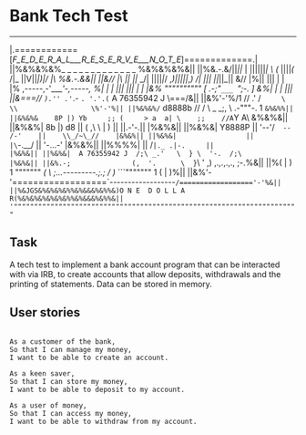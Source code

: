 Bank Tech Test
==============

  ______________________________________________________________________
 |.============[_F_E_D_E_R_A_L___R_E_S_E_R_V_E___N_O_T_E_]=============.|
 ||%&%&%&%_    _        _ _ _   _ _  _ _ _     _       _    _  %&%&%&%&||
 ||%&.-.&/||_||_ | ||\||||_| \ (_ ||\||_(_  /\|_ |\|V||_|)|/ |\ %&.-.&&||
 ||&// |\ || ||_ \_/| ||||_|_/ ,_)|||||_,_) \/|  ||| ||_|\|\_|| &// |\%||
 ||| | | |%               ,-----,-'____'-,-----,               %| | | |||
 ||| | | |&% """"""""""  [    .-;"`___ `";-.    ]             &%| | | |||
 ||&\===//                `).'' .'`_.- `. '.'.(`  A 76355942 J  \\===/&||
 ||&%'-'%/1                // .' /`     \    \\                  \%'-'%||
 ||%&%&%/`   d8888b       // /   \  _  _;,    \\      .-"""-.  1 `&%&%%||
 ||&%&%&    8P |) Yb     ;; (     > a  a| \    ;;    //A`Y A\\    &%&%&||
 ||&%&%|    8b |) d8     || (    ,\   \ |  )   ||    ||.-'-.||    |%&%&||
 ||%&%&|     Y8888P      ||  '--'/`  -- /-'    ||    \\_/~\_//    |&%&%||
 ||%&%&|                 ||     |\`-.__/       ||     '-...-'     |&%&%||
 ||%%%%|                 ||    /` |._ .|-.     ||                 |%&%&||
 ||%&%&|  A 76355942 J  /;\ _.'   \  } \  '-.  /;\                |%&%&||
 ||&%.-;               (,  '.      \  } `\   \'  ,)   ,.,.,.,.,   ;-.%&||
 ||%( | ) 1  """""""   _( \  ;...---------.;.; / )_ ```""""""" 1 ( | )%||
 ||&%'-'==================\`------------------`/=================='-'%&||
 ||%&JGS&%&%&%&%%&%&&&%&%%&)O N E  D O L L A R(%&%&%&%&%&%&%%&%&&&%&%%&||
 '""""""""""""""""""""""""""""""""""""""""""""""""""""""""""""""""""""""`

Task
-----

A tech test to implement a bank account program that can be interacted with via IRB, to create accounts that allow deposits, withdrawals and the printing of statements. Data can be stored in memory.

User stories
------------

```

As a customer of the bank,
So that I can manage my money,
I want to be able to create an account.

As a keen saver,
So that I can store my money,
I want to be able to deposit to my account.

As a user of money,
So that I can access my money,
I want to be able to withdraw from my account.

```
